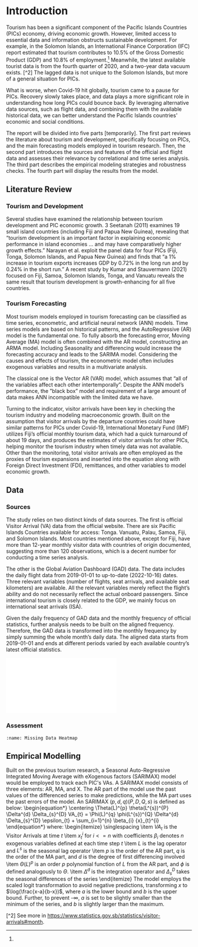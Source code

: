 # Introduction
Tourism has been a significant component of the Pacific Islands Countries (PICs) economy, driving economic growth. However, limited access to essential data and information obstructs sustainable development. For example, in the Solomon Islands, an International Finance Corporation (IFC) report estimated that tourism contributes to 10.5\% of the Gross Domestic Product (GDP) and 10.8\% of employment.[^1] Meanwhile, the latest available tourist data is from the fourth quarter of 2020, and a two-year data vacuum exists. [^2] The lagged data is not unique to the Solomon Islands, but more of a general situation for PICs.

What is worse, when Covid-19 hit globally, tourism came to a pause for PICs. Recovery slowly takes place, and data plays a more significant role in understanding how long PICs could bounce back. By leveraging alternative data sources, such as flight data, and combining them with the available historical data, we can better understand the Pacific Islands countries' economic and social conditions.

The report will be divided into five parts [temporarily]. The first part reviews the literature about tourism and development, specifically focusing on PICs, and the main forecasting models employed in tourism research. Then, the second part introduces the sources and features of the official and flight data and assesses their relevance by correlational and time series analysis. The third part describes the empirical modeling strategies and robustness checks. The fourth part will display the results from the model.

## Literature Review
### Tourism and Development
Several studies have examined the relationship between tourism development and PIC economic growth. 3 Seetanah (2011) examines 19 small island countries (including Fiji and Papua New Guinea), revealing that “tourism development is an important factor in explaining economic performance in island economies ... and may have comparatively higher growth effects.” Narayan et al. exploit the panel data for four PICs (Fiji, Tonga, Solomon Islands, and Papua New Guinea) and finds that “a 1% increase in tourism exports increases GDP by 0.72% in the long run and by 0.24% in the short run.” A recent study by Kumar and Stauvermann (2021) focused on Fiji, Samoa, Solomon Islands, Tonga, and Vanuatu reveals the same result that tourism development is growth-enhancing for all five countries.

### Tourism Forecasting
Most tourism models employed in tourism forecasting can be classified as time series, econometric, and artificial neural network (ANN) models. Time series models are based on historical patterns, and the AutoRegressive (AR) model is the fundamental one. To fully absorb the forecasting error, Moving Average (MA) model is often combined with the AR model, constructing an ARMA model. Including Seasonality and differencing would increase the forecasting accuracy and leads to the SARIMA model. Considering the causes and effects of tourism, the econometric model often includes exogenous variables and results in a multivariate analysis.

The classical one is the Vector AR (VAR) model, which assumes that “all of the variables affect each other intertemporally”. Despite the ANN model’s performance, the ”black box” model and requirement of a large amount of data makes ANN incompatible with the limited data we have.

Turning to the indicator, visitor arrivals have been key in checking the tourism industry and modeling macroeconomic growth. Built on the assumption that visitor arrivals by the departure countries could have similar patterns for PICs under Covid-19, International Monetary Fund (IMF) utilizes Fiji’s official monthly tourism data, which had a quick turnaround of about 19 days, and produces the estimates of visitor arrivals for other PICs, helping monitor the tourism industry when timely data was not available. Other than the monitoring, total visitor arrivals are often employed as the proxies of tourism expansions and inserted into the equation along with Foreign Direct Investment (FDI), remittances, and other variables to model economic growth.

## Data 
### Sources
The study relies on two distinct kinds of data sources. The first is official Visitor Arrival (VA) data from the official website. There are six Pacific Islands Countries available for access: Tonga. Vanuatu, Palau, Samoa, Fiji, and Solomon Islands. Most countries mentioned above, except for Fiji, have more than 12-year monthly visitor data with countries of origin documented, suggesting more than 120 observations, which is a decent number for conducting a time series analysis.

The other is the Global Aviation Dashboard (GAD) data. The data includes the daily flight data from 2019-01-01 to up-to-date (2022-10-16) dates. Three relevant variables (number of flights, seat arrivals, and available seat kilometers) are available. All the relevant variables merely reflect the flight’s ability and do not necessarily reflect the actual onboard passengers. Since international tourism is closely related to the GDP, we mainly focus on international seat arrivals (ISA).

Given the daily frequency of GAD data and the monthly frequency of official statistics, further analysis needs to be built on the aligned frequency. Therefore, the GAD data is transformed into the monthly frequency by simply summing the whole month’s daily data. The aligned data starts from 2019-01-01 and ends at different periods varied by each available country’s latest official statistics.



<div id="content">
    <iframe src="interactive/tourism/tourism-psg.html" name="flights" id="flights" frameborder="0" marginwidth="0" marginheight="0" allowfullscreen=""></iframe>
</div>


### Assessment

```{figure} tourism/ms_heatmap.png
:name: Missing Data Heatmap
```

## Empirical Modelling
Built on the previous tourism research, a Seasonal Auto-Regressive Integrated Moving Average with eXogenous factors (SARIMAX) model would be employed to track each PIC's VAs. A SARIMAX model consists of three elements: AR, MA, and X. The AR part of the model use the past values of the differenced series to make predictions, while the MA part uses the past errors of the model. An SARIMAX $(p,d,q)(P,D,Q,s)$ is defined as below:
\begin{equation*}
\centering
\Theta(L)^{p} \theta(L^{s})^{P} \Delta^{d} \Delta_{s}^{D} VA_{t} = \Phi(L)^{q} \phi(L^{s})^{Q} \Delta^{d} \Delta_{s}^{D} \epsilon_{t} + \sum_{i=1}^{n} \beta_{i} {x}_{t}^{i}
\end{equation*}
where: 
\begin{itemize}
    \singlespacing
    \item ${VA}_{t}$ is the Visitor Arrivals at time $t$
    \item ${x}_{t}^{i}$ for $i <= n$ with coefficients $\beta_{i}$ denotes $n$
 exogenous variables defined at each time step $t$
    \item $L$ is the lag operator and $L^{s}$ is the seasonal lag operator 
    \item $p$ is the order of the AR part, $q$ is the order of the MA part, and $d$ is the degree of first differencing involved
    \item $\Theta(L)^{p}$ is an order $p$ polynomial function of $L$ from the AR part, and $\phi$ is defined analogously to $\Theta$.
    \item $\Delta^{d}$ is the integration operator and $\Delta_{s}^{D}$ takes the seasonal differences of the series
\end{itemize}
The model employs the scaled logit transformation to avoid negative predictions, transforming $x$ to $\log(\frac{x-a}{b-x})$, where $a$ is the lower bound and $b$ is the upper bound. Further, to prevent -$\infty$, $a$ is set to be slightly smaller than the minimum of the series, and $b$ is slightly larger than the maximum. 


[^1]: 
[^2] See more in https://www.statistics.gov.sb/statistics/visitor-arrivals#month.